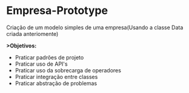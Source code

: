 # Empresa-Prototype
<p>Criação de um modelo simples de uma empresa(Usando a classe Data criada anteriomente)</p>
<p><strong>>Objetivos:</strong></p>
<ul>
  <li>Praticar padrões de projeto</li>
  <li>Praticar uso de API's</li>
  <li>Praticar uso da sobrecarga de operadores</li>
  <li>Praticar integração entre classes</li>
  <li>Praticar abstração de problemas</li>
</ul>

